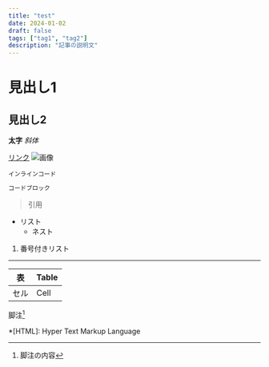 ```yaml
---
title: "test"
date: 2024-01-02
draft: false
tags: ["tag1", "tag2"]
description: "記事の説明文"
---
```


# 見出し1
## 見出し2

**太字**
*斜体*

[リンク](url)
![画像](image.jpg)

`インラインコード`

```python
コードブロック
```

> 引用

- リスト
  - ネスト

1. 番号付きリスト

---

| 表 | Table |
|---|---|
| セル | Cell |

脚注[^1]
[^1]: 脚注の内容

*[HTML]: Hyper Text Markup Language

